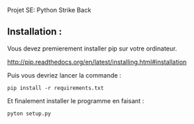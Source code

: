 Projet SE: Python Strike Back


Installation :
--------------

Vous devez premierement installer pip sur votre ordinateur.

http://pip.readthedocs.org/en/latest/installing.html#installation

Puis vous devriez lancer la commande :

```
pip install -r requirements.txt
```

Et finalement installer le programme en faisant :

```
pyton setup.py
```